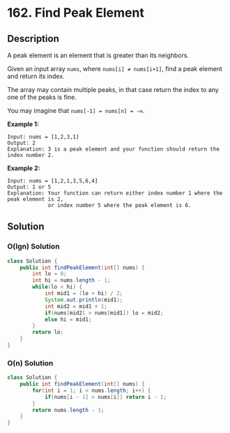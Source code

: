 # 162. Find Peak Element

##  Description

A peak element is an element that is greater than its neighbors.

Given an input array `nums`, where `nums[i] ≠ nums[i+1]`, find a peak element and return its index.

The array may contain multiple peaks, in that case return the index to any one of the peaks is fine.

You may imagine that `nums[-1] = nums[n] = -∞`.

**Example 1:**

```
Input: nums = [1,2,3,1]
Output: 2
Explanation: 3 is a peak element and your function should return the index number 2.
```

**Example 2:**

```
Input: nums = [1,2,1,3,5,6,4]
Output: 1 or 5 
Explanation: Your function can return either index number 1 where the peak element is 2, 
             or index number 5 where the peak element is 6.
```

## Solution

### O(lgn) Solution

```java
class Solution {
    public int findPeakElement(int[] nums) {
        int lo = 0;
        int hi = nums.length - 1;
        while(lo < hi) {
            int mid1 = (lo + hi) / 2;
            System.out.println(mid1);
            int mid2 = mid1 + 1;
            if(nums[mid2] > nums[mid1]) lo = mid2;
            else hi = mid1;
        }
        return lo;
    }
}
```

### O(n) Solution

```java
class Solution {
    public int findPeakElement(int[] nums) {
        for(int i = 1; i < nums.length; i++) {
            if(nums[i - 1] > nums[i]) return i - 1;
        }
        return nums.length - 1;
    }
}
```

